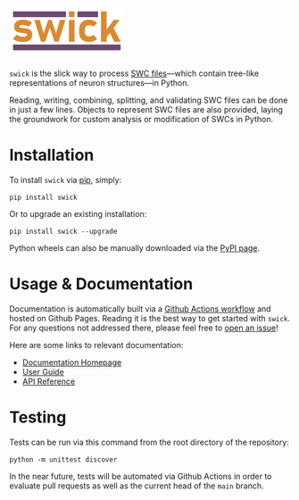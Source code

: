 # ![swick Logo](https://github.com/nathantspencer/swick/raw/main/assets/logo_cropped_small.png)
`swick` is the slick way to process [SWC files](http://www.neuronland.org/NLMorphologyConverter/MorphologyFormats/SWC/Spec.html)—which contain tree-like representations of neuron structures—in Python.

Reading, writing, combining, splitting, and validating SWC files can be done in just a few lines. Objects to represent SWC files are also provided, laying the groundwork for custom analysis or modification of SWCs in Python.

# Installation

To install `swick` via [pip](https://pip.pypa.io/en/stable/), simply:

```
pip install swick
```

Or to upgrade an existing installation:

```
pip install swick --upgrade
```

Python wheels can also be manually downloaded via the [PyPI page](https://pypi.org/project/swick/).

# Usage & Documentation

Documentation is automatically built via a [Github Actions workflow](https://github.com/nathantspencer/swick/blob/main/.github/workflows/build-docs.yml) and hosted on Github Pages. Reading it is the best way to get started with `swick`. For any questions not addressed there, please feel free to [open an issue](https://github.com/nathantspencer/swick/issues/new)!

Here are some links to relevant documentation:

 - [Documentation Homepage](https://nathantspencer.github.io/swick/index.html)
 - [User Guide](https://nathantspencer.github.io/swick/user_guide/index.html)
 - [API Reference](https://nathantspencer.github.io/swick/api_documentation/index.html)

# Testing

Tests can be run via this command from the root directory of the repository:

```
python -m unittest discover
```

In the near future, tests will be automated via Github Actions in order to evaluate pull requests as well as the current head of the `main` branch.